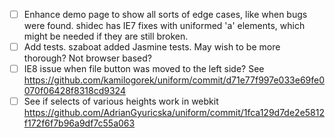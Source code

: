 - [ ] Enhance demo page to show all sorts of edge cases, like when bugs were found.  shidec has IE7 fixes with uniformed 'a' elements, which might be needed if they are still broken.
- [ ] Add tests.  szaboat added Jasmine tests.  May wish to be more thorough? Not browser based?
- [ ] IE8 issue when file button was moved to the left side?  See https://github.com/kamilogorek/uniform/commit/d71e77f997e033e69fe0070f06428f8318cd9324
- [ ] See if selects of various heights work in webkit https://github.com/AdrianGyuricska/uniform/commit/1fca129d7de2e5812f172f6f7b96a9df7c55a063
